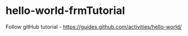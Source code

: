 # hello-world-frmTutorial
Follow gitHub tutorial - https://guides.github.com/activities/hello-world/
